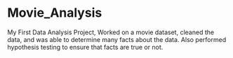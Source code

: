# Movie_Analysis

My First Data Analysis Project, Worked on a movie dataset, cleaned the data, and was able to determine many facts about the data.
Also performed hypothesis testing to ensure that facts are true or not.
